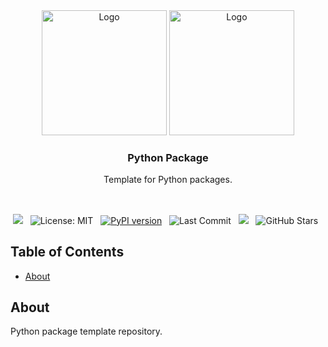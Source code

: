 <div align="center">

<img src="https://upload.wikimedia.org/wikipedia/commons/thumb/c/c3/Python-logo-notext.svg/1869px-Python-logo-notext.svg.png#gh-light-mode-only" alt="Logo" width="200" height="200">
<img src="https://upload.wikimedia.org/wikipedia/commons/thumb/c/c3/Python-logo-notext.svg/1869px-Python-logo-notext.svg.png#gh-dark-mode-only" alt="Logo" width="200" height="200">

  <h3 align="center">Python Package</h3>

  <p align="center">
    Template for Python packages.
    <br/><br/>
    <!-- <a href="https://healkeiser.github.io/python_package"><strong>Documentation</strong></a> -->
  </p>

  ##

  <p align="center">
    <!-- Maintenance status -->
    <img src="https://img.shields.io/badge/maintenance-actively--developed-brightgreen.svg?&label=Maintenance">&nbsp;&nbsp;
    <!-- <img src="https://img.shields.io/badge/maintenance-deprecated-red.svg?&label=Maintenance">&nbsp;&nbsp; -->
    <!-- License -->
    <img src="https://img.shields.io/badge/License-MIT-brightgreen.svg?&logo=open-source-initiative&logoColor=white" alt="License: MIT"/>&nbsp;&nbsp;
    <!-- PyPI -->
    <a href="https://pypi.org/project/python_package">
      <img src="https://img.shields.io/pypi/v/python_package?&logo=pypi&logoColor=white&label=PyPI" alt="PyPI version"/></a>&nbsp;&nbsp;
    <!-- Last Commit -->
    <img src="https://img.shields.io/github/last-commit/healkeiser/python_package?logo=github&label=Last%20Commit" alt="Last Commit"/>&nbsp;&nbsp;
    <!-- Commit Activity -->
    <a href="https://github.com/healkeiser/python_package/pulse" alt="Activity">
      <img src="https://img.shields.io/github/commit-activity/m/healkeiser/python_package?&logo=github&label=Commit%20Activity"/></a>&nbsp;&nbsp;
    <!-- GitHub stars -->
    <img src="https://img.shields.io/github/stars/healkeiser/python_package" alt="GitHub Stars"/>&nbsp;&nbsp;
  </p>

</div>



<!-- TABLE OF CONTENTS -->
## Table of Contents

- [About](#about)



<!-- ABOUT -->
## About

Python package template repository.